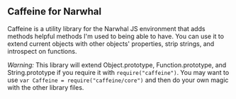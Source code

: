 Caffeine for Narwhal
--------------------

Caffeine is a utility library for the Narwhal JS environment that adds methods helpful methods I'm used to being able to have. You can use it to extend current objects with other objects' properties, strip strings, and introspect on functions.

*Warning:* This library will extend Object.prototype, Function.prototype, and String.prototype if you require it with `require("caffeine")`. You may want to use `var Caffeine = require("caffeine/core")` and then do your own magic with the other library files.